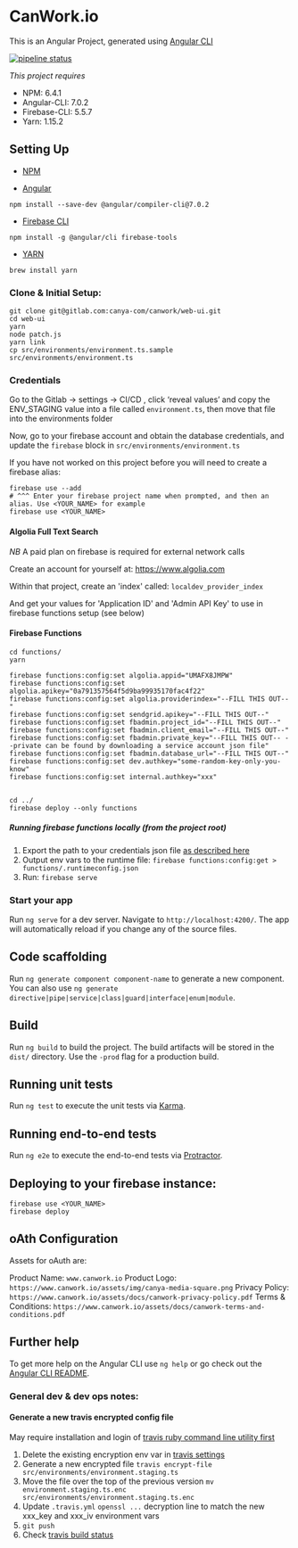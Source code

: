 # CanWork.io

This is an Angular Project, generated using [Angular CLI](https://github.com/angular/angular-cli)

[![pipeline status](https://gitlab.com/canya-com/canwork/web-ui/badges/master/pipeline.svg)](https://gitlab.com/canya-com/shared/services/ethereum-transaction-monitor/commits/master)

*This project requires*
* NPM: 6.4.1
* Angular-CLI: 7.0.2
* Firebase-CLI: 5.5.7
* Yarn: 1.15.2


## Setting Up

* [NPM](https://nodejs.org/en/)

* [Angular](https://github.com/angular/angular-cli)
```
npm install --save-dev @angular/compiler-cli@7.0.2
```

* [Firebase CLI](https://www.npmjs.com/package/firebase)
```
npm install -g @angular/cli firebase-tools
```

* [YARN](https://yarnpkg.com/en/docs/install#mac-stable)
```
brew install yarn
```


### Clone & Initial Setup:

```
git clone git@gitlab.com:canya-com/canwork/web-ui.git
cd web-ui
yarn
node patch.js
yarn link
cp src/environments/environment.ts.sample src/environments/environment.ts
```

### Credentials

Go to the Gitlab -> settings -> CI/CD , click ‘reveal values’ and copy the ENV_STAGING value into a file called `environment.ts`, then move that file into the environments folder

Now, go to your firebase account and obtain the database credentials, and update the `firebase` block in `src/environments/environment.ts`

If you have not worked on this project before you will need to create a firebase alias:

```
firebase use --add
# ^^^ Enter your firebase project name when prompted, and then an alias. Use <YOUR_NAME> for example
firebase use <YOUR_NAME>
```

#### Algolia Full Text Search

*NB* A paid plan on firebase is required for external network calls

Create an account for yourself at: https://www.algolia.com

Within that project, create an 'index' called: `localdev_provider_index`

And get your values for 'Application ID' and 'Admin API Key' to use in firebase functions setup (see below)

#### Firebase Functions

```
cd functions/
yarn

firebase functions:config:set algolia.appid="UMAFX8JMPW"
firebase functions:config:set algolia.apikey="0a791357564f5d9ba99935170fac4f22"
firebase functions:config:set algolia.providerindex="--FILL THIS OUT--"
firebase functions:config:set sendgrid.apikey="--FILL THIS OUT--"
firebase functions:config:set fbadmin.project_id="--FILL THIS OUT--"
firebase functions:config:set fbadmin.client_email="--FILL THIS OUT--"
firebase functions:config:set fbadmin.private_key="--FILL THIS OUT-- --private can be found by downloading a service account json file"
firebase functions:config:set fbadmin.database_url="--FILL THIS OUT--"
firebase functions:config:set dev.authkey="some-random-key-only-you-know"
firebase functions:config:set internal.authkey="xxx"


cd ../
firebase deploy --only functions
```

##### Running firebase functions locally (from the project root)

1. Export the path to your credentials json file [as described here](https://firebase.google.com/docs/functions/local-emulator)
2. Output env vars to the runtime file: `firebase functions:config:get > functions/.runtimeconfig.json`
3. Run: `firebase serve`

### Start your app

Run `ng serve` for a dev server. Navigate to `http://localhost:4200/`. The app will automatically reload if you change any of the source files.

## Code scaffolding

Run `ng generate component component-name` to generate a new component. You can also use `ng generate directive|pipe|service|class|guard|interface|enum|module`.

## Build

Run `ng build` to build the project. The build artifacts will be stored in the `dist/` directory. Use the `-prod` flag for a production build.

## Running unit tests

Run `ng test` to execute the unit tests via [Karma](https://karma-runner.github.io).

## Running end-to-end tests

Run `ng e2e` to execute the end-to-end tests via [Protractor](http://www.protractortest.org/).

## Deploying to your firebase instance:

```
firebase use <YOUR_NAME>
firebase deploy
```

## oAth Configuration

Assets for oAuth are:

Product Name: `www.canwork.io`
Product Logo: `https://www.canwork.io/assets/img/canya-media-square.png`
Privacy Policy: `https://www.canwork.io/assets/docs/canwork-privacy-policy.pdf`
Terms & Conditions: `https://www.canwork.io/assets/docs/canwork-terms-and-conditions.pdf`

## Further help

To get more help on the Angular CLI use `ng help` or go check out the [Angular CLI README](https://github.com/angular/angular-cli/blob/master/README.md).

### General dev & dev ops notes:

#### Generate a new travis encrypted config file

May require installation and login of [travis ruby command line utility first](https://github.com/travis-ci/travis.rb)

1. Delete the existing encryption env var in [travis settings](https://travis-ci.com/canyaio/can-work/settings)
1. Generate a new encrypted file `travis encrypt-file src/environments/environment.staging.ts`
1. Move the file over the top of the previous version `mv environment.staging.ts.enc src/environments/environment.staging.ts.enc`
1. Update `.travis.yml`  `openssl ...` decryption line to match the new xxx_key and xxx_iv environment vars
1. `git push`
1. Check [travis build status](https://travis-ci.com/canyaio/can-work)
